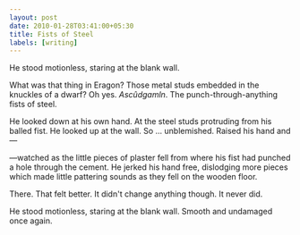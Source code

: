 ```yaml
---
layout: post
date: 2010-01-28T03:41:00+05:30
title: Fists of Steel
labels: [writing]
---
```


He stood motionless, staring at the blank wall.

What was that thing in Eragon? Those metal studs embedded in the knuckles of a dwarf? Oh yes. *Ascûdgamln*. The punch-through-anything fists of steel.

He looked down at his own hand. At the steel studs protruding from his balled fist. He looked up at the wall. So ... unblemished. Raised his hand and—

—watched as the little pieces of plaster fell from where his fist had punched a hole through the cement. He jerked his hand free, dislodging more pieces which made little pattering sounds as they fell on the wooden floor.

There. That felt better. It didn't change anything though. It never did.

He stood motionless, staring at the blank wall. Smooth and undamaged once again.